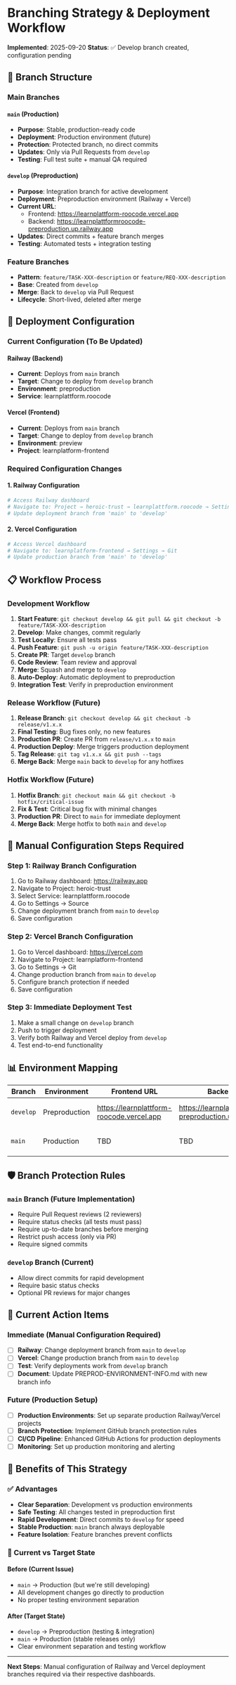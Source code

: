# Branching Strategy & Deployment Workflow

**Implemented**: 2025-09-20
**Status**: ✅ Develop branch created, configuration pending

## 🌿 Branch Structure

### Main Branches

#### `main` (Production)
- **Purpose**: Stable, production-ready code
- **Deployment**: Production environment (future)
- **Protection**: Protected branch, no direct commits
- **Updates**: Only via Pull Requests from `develop`
- **Testing**: Full test suite + manual QA required

#### `develop` (Preproduction)
- **Purpose**: Integration branch for active development
- **Deployment**: Preproduction environment (Railway + Vercel)
- **Current URL**:
  - Frontend: https://learnplattform-roocode.vercel.app
  - Backend: https://learnplattformroocode-preproduction.up.railway.app
- **Updates**: Direct commits + feature branch merges
- **Testing**: Automated tests + integration testing

### Feature Branches
- **Pattern**: `feature/TASK-XXX-description` or `feature/REQ-XXX-description`
- **Base**: Created from `develop`
- **Merge**: Back to `develop` via Pull Request
- **Lifecycle**: Short-lived, deleted after merge

## 🚀 Deployment Configuration

### Current Configuration (To Be Updated)

#### Railway (Backend)
- **Current**: Deploys from `main` branch
- **Target**: Change to deploy from `develop` branch
- **Environment**: preproduction
- **Service**: learnplattform.roocode

#### Vercel (Frontend)
- **Current**: Deploys from `main` branch
- **Target**: Change to deploy from `develop` branch
- **Environment**: preview
- **Project**: learnplatform-frontend

### Required Configuration Changes

#### 1. Railway Configuration
```bash
# Access Railway dashboard
# Navigate to: Project → heroic-trust → learnplattform.roocode → Settings
# Update deployment branch from 'main' to 'develop'
```

#### 2. Vercel Configuration
```bash
# Access Vercel dashboard
# Navigate to: learnplatform-frontend → Settings → Git
# Update production branch from 'main' to 'develop'
```

## 📋 Workflow Process

### Development Workflow
1. **Start Feature**: `git checkout develop && git pull && git checkout -b feature/TASK-XXX-description`
2. **Develop**: Make changes, commit regularly
3. **Test Locally**: Ensure all tests pass
4. **Push Feature**: `git push -u origin feature/TASK-XXX-description`
5. **Create PR**: Target `develop` branch
6. **Code Review**: Team review and approval
7. **Merge**: Squash and merge to `develop`
8. **Auto-Deploy**: Automatic deployment to preproduction
9. **Integration Test**: Verify in preproduction environment

### Release Workflow (Future)
1. **Release Branch**: `git checkout develop && git checkout -b release/v1.x.x`
2. **Final Testing**: Bug fixes only, no new features
3. **Production PR**: Create PR from `release/v1.x.x` to `main`
4. **Production Deploy**: Merge triggers production deployment
5. **Tag Release**: `git tag v1.x.x && git push --tags`
6. **Merge Back**: Merge `main` back to `develop` for any hotfixes

### Hotfix Workflow (Future)
1. **Hotfix Branch**: `git checkout main && git checkout -b hotfix/critical-issue`
2. **Fix & Test**: Critical bug fix with minimal changes
3. **Production PR**: Direct to `main` for immediate deployment
4. **Merge Back**: Merge hotfix to both `main` and `develop`

## 🔧 Manual Configuration Steps Required

### Step 1: Railway Branch Configuration
1. Go to Railway dashboard: https://railway.app
2. Navigate to Project: heroic-trust
3. Select Service: learnplattform.roocode
4. Go to Settings → Source
5. Change deployment branch from `main` to `develop`
6. Save configuration

### Step 2: Vercel Branch Configuration
1. Go to Vercel dashboard: https://vercel.com
2. Navigate to Project: learnplatform-frontend
3. Go to Settings → Git
4. Change production branch from `main` to `develop`
5. Configure branch protection if needed
6. Save configuration

### Step 3: Immediate Deployment Test
1. Make a small change on `develop` branch
2. Push to trigger deployment
3. Verify both Railway and Vercel deploy from `develop`
4. Test end-to-end functionality

## 📊 Environment Mapping

| Branch | Environment | Frontend URL | Backend URL | Purpose |
|--------|-------------|--------------|-------------|---------|
| `develop` | Preproduction | https://learnplattform-roocode.vercel.app | https://learnplattformroocode-preproduction.up.railway.app | Active development & testing |
| `main` | Production | TBD | TBD | Stable releases (future) |

## 🛡️ Branch Protection Rules

### `main` Branch (Future Implementation)
- Require Pull Request reviews (2 reviewers)
- Require status checks (all tests must pass)
- Require up-to-date branches before merging
- Restrict push access (only via PR)
- Require signed commits

### `develop` Branch (Current)
- Allow direct commits for rapid development
- Require basic status checks
- Optional PR reviews for major changes

## 🚨 Current Action Items

### Immediate (Manual Configuration Required)
- [ ] **Railway**: Change deployment branch from `main` to `develop`
- [ ] **Vercel**: Change production branch from `main` to `develop`
- [ ] **Test**: Verify deployments work from `develop` branch
- [ ] **Document**: Update PREPROD-ENVIRONMENT-INFO.md with new branch info

### Future (Production Setup)
- [ ] **Production Environments**: Set up separate production Railway/Vercel projects
- [ ] **Branch Protection**: Implement GitHub branch protection rules
- [ ] **CI/CD Pipeline**: Enhanced GitHub Actions for production deployments
- [ ] **Monitoring**: Set up production monitoring and alerting

## 📝 Benefits of This Strategy

### ✅ Advantages
- **Clear Separation**: Development vs production environments
- **Safe Testing**: All changes tested in preproduction first
- **Rapid Development**: Direct commits to `develop` for speed
- **Stable Production**: `main` branch always deployable
- **Feature Isolation**: Feature branches prevent conflicts

### 🔄 Current vs Target State

#### Before (Current Issue)
- `main` → Production (but we're still developing)
- All development changes go directly to production
- No proper testing environment separation

#### After (Target State)
- `develop` → Preproduction (testing & integration)
- `main` → Production (stable releases only)
- Clear environment separation and testing workflow

---

**Next Steps**: Manual configuration of Railway and Vercel deployment branches required via their respective dashboards.